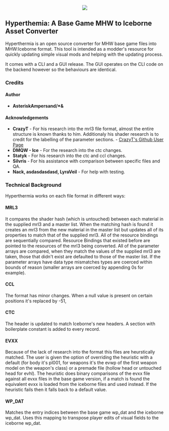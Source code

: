 <p align="center">
  <img src="https://cdn.discordapp.com/attachments/648568315937161233/669828862791647242/HyperthermiaLogo.fw.png">
</p>

## Hyperthemia: A Base Game MHW to Iceborne Asset Converter
Hyperthermia is an open source converter for MHW base game files into MHW:Iceborne format. This tool is intended as a modder's resource for quickly updating simple visual mods and helping with the updating process.

It comes with a CLI and a GUI release. The GUI operates on the CLI code on the backend however so the behaviours are identical.

### Credits
#### Author
* **AsteriskAmpersand/\*&**

#### Acknowledgements
* **CrazyT** - For his research into the mrl3 file format, almost the entire structure is known thanks to him. Additionaly his shader research is to credit for the labelling of the parameter sections. - [CrazyT's Github User Page](https://github.com/TheCrazyT)
* **DMQW - Ice** - For the research into the ctc changes.
* **Statyk** - For his research into the ctc and ccl changes.
* **Silvris** - For his assistance with comparison between specific files and QA.
* **Nack, asdasdasdasd, LyraVeil** - For help with testing.

### Technical Background
Hyperthermia works on each file format in different ways:
#### MRL3
It compares the shader hash (which is untouched) between each material in the supplied mrl3 and a master list. When the matching hash is found it creates an mrl3 from the new material in the master list but updates all of its properties to match that of the supplied mrl3. All of the resource bindings are sequentially compared. Resource Bindings that existed before are pointed to the resources of the mrl3 being converted. All of the parameter arrays are compared, when they match the values of the supplied mrl3 are taken, those that didn't exist are defaulted to those of the master list. If the parameter arrays have data type mismatches types are coerced within bounds of reason (smaller arrays are coerced by appending 0s for example).
#### CCL
The format has minor changes. When a null value is present on certain positions it's replaced by -51,

#### CTC
The header is updated to match Iceborne's new headers. A section with boilerplate constant is added to every record.

#### EVXX
Because of the lack of research into the format this files are heurstically matched. The user is given the option of overriding the heuristic with a default (for body it's pl001, for weapons it's the evwp of the first weapon model on the weapon's class) or a premade file (hollow head or untouched head for evhl). The heuristic does binary comparisons of the evxx file against all evxx files in the base game version, if a match is found the equivalent evxx is loaded from the iceborne files and used instead. If the heuristic fails then it falls back to a default value.

#### WP_DAT
Matches the entry indices between the base game wp_dat and the iceborne wp_dat. Uses this mapping to transpose player edits of visual fields to the iceborne wp_dat.
